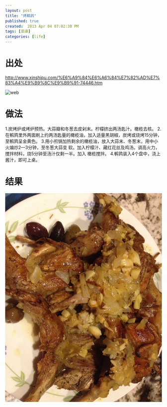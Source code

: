 ```yaml
---
layout: post
title: "烤鹌鹑"
published: true
created:  2013 Apr 04 07:02:38 PM
tags: [菜谱]
categories: [life]
---
```


# 出处
<http://www.xinshipu.com/%E6%A9%84%E6%A6%84%E7%82%AD%E7%83%A4%E9%B9%8C%E9%B9%91-74446.htm>

![web](http://xinshipu.cn/20100521/smallImage1/1274424568932.jpg "web")

# 做法

1.炭烤炉或烤炉预热。大蒜瓣和冬葱去皮剁末。柠檬挤出两汤匙汁。橄榄去核。
2.在鹌鹑里外两面刷上约两汤匙量的橄榄油，加入适量黑胡椒，炭烤或烧烤15分钟，至鹌鹑呈金黄色。
3.用小煎锅加热剩余的橄榄油，放入大蒜末、冬葱末，用中小火煸炒2—3分钟，至冬葱大蒜变
软。加入柠檬汁、藏红花丝及鸡汤。调高火力，搅拌材料，烧5分钟至汤汁仅剩一半。加入
橄榄搅拌。
4.鹌鹑装入4个盘中，浇上酱汁，即可上桌。

# 结果

![烤鹌鹑](/images/kaoanchun-1024x768.JPG "烤鹌鹑")

